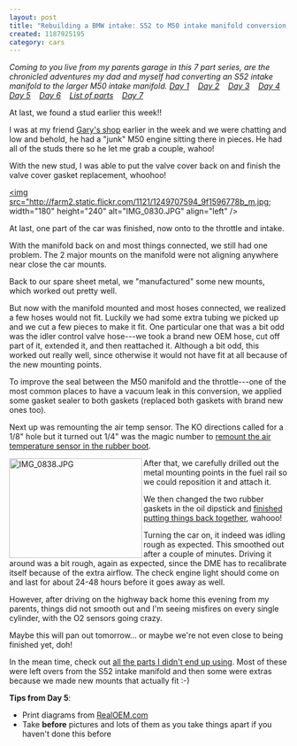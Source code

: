 ```yaml
--- 
layout: post
title: "Rebuilding a BMW intake: S52 to M50 intake manifold conversion, day 5"
created: 1187925195
category: cars
---
```

<em>Coming to you live from my parents garage in this 7 part series, are the chronicled adventures my dad and myself had converting an S52 intake manifold to the larger M50 intake manifold. 
<a href="http://tedserbinski.com/2007/08/04/rebuilding-bmw-intake-s52-m50-intake-manifold-conversion-day-1">Day 1</a>&nbsp;&nbsp;&nbsp; <a href="http://tedserbinski.com/2007/08/11/rebuilding-bmw-intake-s52-m50-intake-manifold-conversion-day-2">Day 2</a>&nbsp;&nbsp;&nbsp; <a href="http://tedserbinski.com/2007/08/17/rebuilding-bmw-intake-s52-m50-intake-manifold-conversion-day-3">Day 3</a>&nbsp;&nbsp;&nbsp; <a href="http://tedserbinski.com/2007/08/18/rebuilding-bmw-intake-s52-m50-intake-manifold-conversion-day-4">Day 4</a>&nbsp;&nbsp;&nbsp; <a href="http://tedserbinski.com/2007/08/23/rebuilding-bmw-intake-s52-m50-intake-manifold-conversion-day-5">Day 5</a>&nbsp;&nbsp;&nbsp; <a href="http://tedserbinski.com/2007/08/30/rebuilding-bmw-intake-s52-m50-intake-manifold-conversion-day-6">Day 6</a>&nbsp;&nbsp;&nbsp; <a href="http://tedserbinski.com/2007/08/31/rebuilding-bmw-intake-s52-m50-intake-manifold-conversion-list-parts">List of parts</a>&nbsp;&nbsp;&nbsp; <a href="http://tedserbinski.com/2007/09/17/rebuilding-bmw-intake-s52-m50-intake-manifold-conversion-day-7">Day 7</a></em>



At last, we found a stud earlier this week!!

I was at my friend <a href="http://martinmotorsportsinc.com/">Gary's shop</a> earlier in the week and we were chatting and low and behold, he had a "junk" M50 engine sitting there in pieces. He had all of the studs there so he let me grab a couple, wahoo!

With the new stud, I was able to put the valve cover back on and finish the valve cover gasket replacement, whoohoo!

<a href="http://www.flickr.com/photos/tedserbinski/1249707594/" title="Photo Sharing"><img src="http://farm2.static.flickr.com/1121/1249707594_9f1596778b_m.jpg; width="180" height="240" alt="IMG_0830.JPG" align="left" /></a>

At last, one part of the car was finished, now onto to the throttle and intake.

With the manifold back on and most things connected, we still had one problem. The 2 major mounts on the manifold were not aligning anywhere near close the car mounts. 

Back to our spare sheet metal, we "manufactured" some new mounts, which worked out pretty well.

But now with the manifold mounted and most hoses connected, we realized a few hoses would not fit. Luckily we had some extra tubing we picked up and we cut a few pieces to make it fit. One particular one that was a bit odd was the idler control valve hose---we took a brand new OEM hose, cut off part of it, extended it, and then reattached it. Although a bit odd, this worked out really well, since otherwise it would not have fit at all because of the new mounting points.

To improve the seal between the M50 manifold and the throttle---one of the most common places to have a vacuum leak in this conversion, we applied some gasket sealer to both gaskets (replaced both gaskets with brand new ones too). 

Next up was remounting the air temp sensor. The KO directions called for a 1/8" hole but it turned out 1/4" was the magic number to <a href="http://www.flickr.com/photos/tedserbinski/1249711988/in/set-72157601244448485/">remount the air temperature sensor in the rubber boot</a>.

<a href="http://www.flickr.com/photos/tedserbinski/1249709706/" title="Photo Sharing"><img src="http://farm2.static.flickr.com/1300/1249709706_f97c6667a3_m.jpg" width="240" height="180" alt="IMG_0838.JPG" align="left" /></a>

After that, we carefully drilled out the metal mounting points in the fuel rail so we could reposition it and attach it.

We then changed the two rubber gaskets in the oil dipstick and <a href="http://www.flickr.com/photos/tedserbinski/1249726318/">finished putting things back together</a>, wahooo!

Turning the car on, it indeed was idling rough as expected. This smoothed out after a couple of minutes. Driving it around was a bit rough, again as expected, since the DME has to recalibrate itself because of the extra airflow. The check engine light should come on and last for about 24-48 hours before it goes away as well.

However, after driving on the highway back home this evening from my parents, things did not smooth out and I'm seeing misfires on every single cylinder, with the O2 sensors going crazy.

Maybe this will pan out tomorrow... or maybe we're not even close to being finished yet, doh!

In the mean time, check out <a href="http://www.flickr.com/photos/tedserbinski/1248865965/in/set-72157601244448485/">all the parts I didn't end up using</a>. Most of these were left overs from the S52 intake manifold and then some were extras because we made new mounts that actually fit :-)

<strong>Tips from Day 5</strong>:
<ul>
<li>Print diagrams from <a href="http://www.realoem.com/bmw/">RealOEM.com</a></li>
<li>Take <strong>before</strong> pictures and lots of them as you take things apart if you haven't done this before</li>
</ul>

